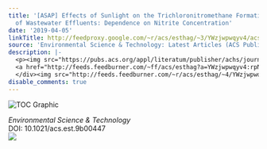 ```yaml
---
title: '[ASAP] Effects of Sunlight on the Trichloronitromethane Formation Potential
  of Wastewater Effluents: Dependence on Nitrite Concentration'
date: '2019-04-05'
linkTitle: http://feedproxy.google.com/~r/acs/esthag/~3/YWzjwpwqyv4/acs.est.9b00447
source: 'Environmental Science & Technology: Latest Articles (ACS Publications)'
description: |-
  <p><img src="https://pubs.acs.org/appl/literatum/publisher/achs/journals/content/esthag/0/esthag.ahead-of-print/acs.est.9b00447/20190405/images/medium/es-2019-004474_0006.gif" alt="TOC Graphic"/></p><div><cite>Environmental Science & Technology</cite></div><div>DOI: 10.1021/acs.est.9b00447</div><div class="feedflare">
  <a href="http://feeds.feedburner.com/~ff/acs/esthag?a=YWzjwpwqyv4:rpNKDjmxJcY:yIl2AUoC8zA"><img src="http://feeds.feedburner.com/~ff/acs/esthag?d=yIl2AUoC8zA" border="0"></img></a>
  </div><img src="http://feeds.feedburner.com/~r/acs/esthag/~4/YWzjwpwqyv4" height="1" width="1" ...
disable_comments: true
---
```

<p><img src="https://pubs.acs.org/appl/literatum/publisher/achs/journals/content/esthag/0/esthag.ahead-of-print/acs.est.9b00447/20190405/images/medium/es-2019-004474_0006.gif" alt="TOC Graphic"/></p><div><cite>Environmental Science & Technology</cite></div><div>DOI: 10.1021/acs.est.9b00447</div><div class="feedflare">
<a href="http://feeds.feedburner.com/~ff/acs/esthag?a=YWzjwpwqyv4:rpNKDjmxJcY:yIl2AUoC8zA"><img src="http://feeds.feedburner.com/~ff/acs/esthag?d=yIl2AUoC8zA" border="0"></img></a>
</div><img src="http://feeds.feedburner.com/~r/acs/esthag/~4/YWzjwpwqyv4" height="1" width="1" ...